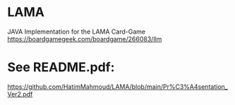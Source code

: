 # LAMA 
JAVA Implementation for the LAMA Card-Game https://boardgamegeek.com/boardgame/266083/llm
# See README.pdf:
https://github.com/HatimMahmoud/LAMA/blob/main/Pr%C3%A4sentation_Ver2.pdf
